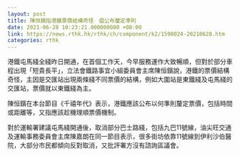 ```yaml
---
layout: post
title: 陳恒鑌指港鐵票價結構奇怪　倡公布釐定準則
date: 2021-06-28 10:23:21.000000000 +08:00
link: https://news.rthk.hk/rthk/ch/component/k2/1598024-20210628.htm
categories: rthk
---
```


港鐵屯馬綫全綫昨日開通，在首個工作天，今早服務運作大致暢順，但對於部分車程出現「短貴長平」，立法會鐵路事宜小組委員會主席陳恒鑌說，港鐵的票價結構奇怪，主因是交匯站出現兩條綫不同票價的結構，例如大圍站是東鐵綫及屯馬綫的交匯站，票價就以東鐵綫為主。

陳恒鑌在本台節目《千禧年代》表示，港鐵應該公布以何準則釐定票價，包括時間或距離等，又指應該趁機理順票價機制。

對於運輸署建議屯馬綫開通後，取消部分巴士路綫，包括九巴11號線，油尖旺交通及運輸事務委員會主席陳嘉朗在同一節目表示，很多街坊依靠11號線到伊利沙伯醫院，大部分市民都傾向反對取消，又批評署方沒有諮詢區議會。
